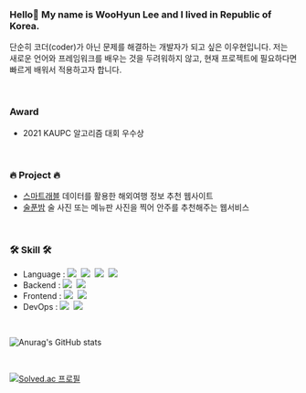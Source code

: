 
### Hello👋 My name is WooHyun Lee and I lived in Republic of Korea.
단순히 코더(coder)가 아닌 문제를 해결하는 개발자가 되고 싶은 이우현입니다.
저는 새로운 언어와 프레임워크를 배우는 것을 두려워하지 않고, 현재 프로젝트에 필요하다면 빠르게 배워서 적용하고자 합니다.

<br>

### Award
* 2021 KAUPC 알고리즘 대회 우수상

<br>

### 🔥 Project 🔥
* [스마트래블](https://tattered-point-611.notion.site/b075aab1368a489e8f21c1aed99f975c?pvs=4) 데이터를 활용한 해외여행 정보 추천 웹사이트
* [술푼밤](https://tattered-point-611.notion.site/dde04ce33a064e5383ca0a854e87557e?pvs=4) 술 사진 또는 메뉴판 사진을 찍어 안주를 추천해주는 웹서비스

<br>

<h3>🛠 Skill 🛠</h3>

<ul>
    <li>Language :   
        <img src="https://img.shields.io/badge/Java-007396?style=flat-square&logo=Java&logoColor=white"/></a>&nbsp 
        <img src="https://img.shields.io/badge/C++-00599C?style=flat-square&logo=C%2B%2B&logoColor=white"/></a>&nbsp 
        <img src="https://img.shields.io/badge/Python-3766AB?style=flat-square&logo=Python&logoColor=white"/></a>&nbsp 
        <img src="https://img.shields.io/badge/Javascript-ffb13b?style=flat-square&logo=javascript&logoColor=white"/></a>
  </li>
  <li> Backend : 
        <img src="https://img.shields.io/badge/SpringBoot-6DB33F?style=flat-square&logo=Spring&logoColor=white"/></a>&nbsp
        <img src="https://img.shields.io/badge/MySQL-2E538A?style=flat-square&logo=MySQL&logoColor=white"/></a>&nbsp
  </li>
  <li> Frontend : 
          <img src="https://img.shields.io/badge/Vue.js-4FC08D?style=flat-square&logo=Vue.js&logoColor=white"/></a>&nbsp
          <img src="https://img.shields.io/badge/Android Stuido-3DDC84?style=flat-square&logo=androidstudio&logoColor=white"/></a>&nbsp
          
  </li>
  <li> DevOps :
        <img src="https://img.shields.io/badge/AWS-white?style=flat-square&logo=Amazon AWS&logoColor=orange"/></a>&nbsp
        <img src="https://img.shields.io/badge/Github Actions-blue?style=flat-square&logo=Github Actions&logoColor=white"/></a>&nbsp  
  </li>
</ul>

<br>




![Anurag's GitHub stats](https://github-readme-stats.vercel.app/api?username=wooandrich&show_icons=true&theme=radical)

<br>


<!--
**wooandrich/wooandrich** is a ✨ _special_ ✨ repository because its `README.md` (this file) appears on your GitHub profile.

Here are some ideas to get you started:

- 🔭 I’m currently working on ...
- 🌱 I’m currently learning ...
- 👯 I’m looking to collaborate on ...
- 🤔 I’m looking for help with ...
- 💬 Ask me about ...
- 📫 How to reach me: ...
- 😄 Pronouns: ...
- ⚡ Fun fact: ...
-->
[![Solved.ac
프로필](http://mazassumnida.wtf/api/v2/generate_badge?boj=brard111)](https://solved.ac/brard111)




